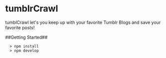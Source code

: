 # tumblrCrawl

tumblCrawl let's you keep up with your favorite Tumblr Blogs and save your favorite posts! 

##Getting Started##
```
  > npm install
  > npm develop
```
